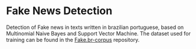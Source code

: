 # Fake News Detection
Detection of Fake news in texts written in brazilian portuguese, based on Multinomial Naive Bayes and Support Vector Machine. The dataset used for training can be found in the [Fake.br-corpus](https://github.com/roneysco/Fake.br-Corpus) repository.

